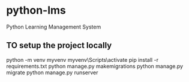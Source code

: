 # python-lms
Python Learning Management System

## TO setup the project locally
python -m venv myvenv
myvenv\Scripts\activate
pip install -r requirements.txt
python manage.py makemigrations
python manage.py migrate
python manage.py runserver